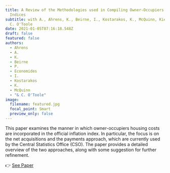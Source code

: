 ```yaml
---
title: A Review of the Methodologies used in Compiling Owner-Occupiers’ Housing
  Indices
subtitle: with A., Ahrens, K., Beirne, I., Kostarakos, K., McQuinn, Kieran & and
  C. O'Toole
date: 2021-01-05T07:16:18.548Z
draft: false
featured: false
authors:
  - Ahrens
  - A.
  - K.
  - Beirne
  - P.
  - Economides
  - I.
  - Kostarakos
  - K.
  - McQuinn
  - "& C. O'Toole"
image:
  filename: featured.jpg
  focal_point: Smart
  preview_only: false
---
```

This paper examines the manner in which owner-occupiers housing costs are incorporated in the official inflation index. In particular, the focus is on the net acquisitions and the payments approach, which are currently used by the Central Statistics Office (CSO). The paper provides a detailed overview of the two approaches, along with some suggestion for further refinement.

👉 [See Paper](https://www.esri.ie/pubs/WP651.pdf)